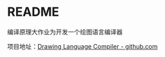 # README

编译原理大作业为开发一个绘图语言编译器

项目地址：[Drawing Language Compiler - github.com](https://github.com/Kaiming-Y/xdu_compiling_DrawingLanguageCompiler)